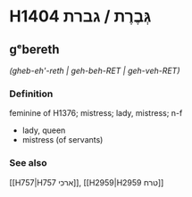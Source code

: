 # H1404 גְּבֶרֶת / גברת

## gᵉbereth

_(gheb-eh'-reth | ɡeh-beh-RET | ɡeh-veh-RET)_

### Definition

feminine of H1376; mistress; lady, mistress; n-f

- lady, queen
- mistress (of servants)

### See also

[[H757|H757 ארכי]], [[H2959|H2959 טרח]]
